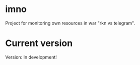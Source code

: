 # imno
Project for monitoring own resources in war "rkn vs telegram".

# Current version
Version: In development!